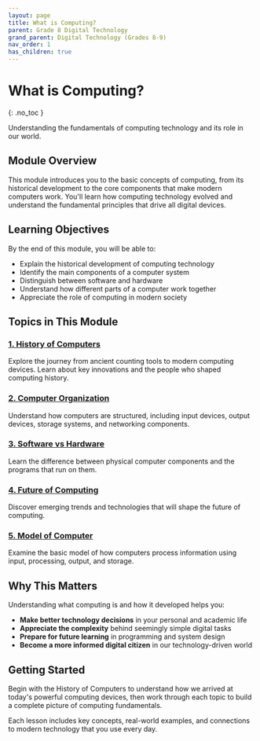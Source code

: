 ```yaml
---
layout: page
title: What is Computing?
parent: Grade 8 Digital Technology
grand_parent: Digital Technology (Grades 8-9)
nav_order: 1
has_children: true
---
```


# What is Computing?
{: .no_toc }

Understanding the fundamentals of computing technology and its role in our world.

## Module Overview

This module introduces you to the basic concepts of computing, from its historical development to the core components that make modern computers work. You'll learn how computing technology evolved and understand the fundamental principles that drive all digital devices.

## Learning Objectives

By the end of this module, you will be able to:
- Explain the historical development of computing technology
- Identify the main components of a computer system
- Distinguish between software and hardware
- Understand how different parts of a computer work together
- Appreciate the role of computing in modern society

## Topics in This Module

### [1. History of Computers](./history-of-computers)
Explore the journey from ancient counting tools to modern computing devices. Learn about key innovations and the people who shaped computing history.

### [2. Computer Organization](./computer-organization)
Understand how computers are structured, including input devices, output devices, storage systems, and networking components.

### [3. Software vs Hardware](./software-hardware)
Learn the difference between physical computer components and the programs that run on them.

### [4. Future of Computing](./future-computing)
Discover emerging trends and technologies that will shape the future of computing.

### [5. Model of Computer](./computer-model)
Examine the basic model of how computers process information using input, processing, output, and storage.

## Why This Matters

Understanding what computing is and how it developed helps you:
- **Make better technology decisions** in your personal and academic life
- **Appreciate the complexity** behind seemingly simple digital tasks
- **Prepare for future learning** in programming and system design
- **Become a more informed digital citizen** in our technology-driven world

## Getting Started

Begin with the History of Computers to understand how we arrived at today's powerful computing devices, then work through each topic to build a complete picture of computing fundamentals.

Each lesson includes key concepts, real-world examples, and connections to modern technology that you use every day.